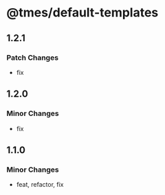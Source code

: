 # @tmes/default-templates

## 1.2.1

### Patch Changes

- fix

## 1.2.0

### Minor Changes

- fix

## 1.1.0

### Minor Changes

- feat, refactor, fix
